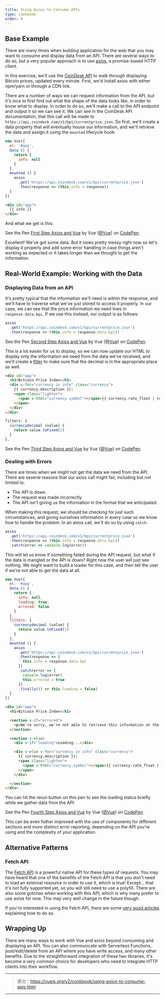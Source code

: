 ```yaml
---
title: Using Axios to Consume APIs
type: cookbook
order: 9
---
```


## Base Example

There are many times when building application for the web that you may want to consume and display data from an API. There are several ways to do so, but a very popular approach is to use [axios](https://github.com/axios/axios), a promise-based HTTP client.

In this exercise, we'll use the [CoinDesk API](https://www.coindesk.com/api/) to walk through displaying Bitcoin prices, updated every minute. First, we'd install axios with either npm/yarn or through a CDN link.

There are a number of ways we can request information from the API, but it's nice to first find out what the shape of the data looks like, in order to know what to display. In order to do so, we'll make a call to the API endpoint and output it so we can see it. We can see in the CoinDesk API documentation, that this call will be made to `https://api.coindesk.com/v1/bpi/currentprice.json`. So first, we'll create a data property that will eventually house our information, and we'll retrieve the data and assign it using the `mounted` lifecycle hook:

```js
new Vue({
  el: '#app',
  data () {
    return {
      info: null
    }
  },
  mounted () {
    axios
      .get('https://api.coindesk.com/v1/bpi/currentprice.json')
      .then(response => (this.info = response))
  }
})
```

```html
<div id="app">
  {{ info }}
</div>
```

And what we get is this:

<p data-height="350" data-theme-id="32763" data-slug-hash="80043dfdb7b90f138f5585ade1a5286f" data-default-tab="result" data-user="Vue" data-embed-version="2" data-pen-title="First Step Axios and Vue" class="codepen">See the Pen <a href="https://codepen.io/team/Vue/pen/80043dfdb7b90f138f5585ade1a5286f/">First Step Axios and Vue</a> by Vue (<a href="https://codepen.io/Vue">@Vue</a>) on <a href="https://codepen.io">CodePen</a>.</p>
<script async src="https://static.codepen.io/assets/embed/ei.js"></script>

Excellent! We've got some data. But it looks pretty messy right now so let's display it properly and add some error handling in case things aren't working as expected or it takes longer than we thought to get the information.

## Real-World Example: Working with the Data

### Displaying Data from an API

It's pretty typical that the information we'll need is within the response, and we'll have to traverse what we've just stored to access it properly. In our case, we can see that the price information we need lives in `response.data.bpi`. If we use this instead, our output is as follows:

```js
axios
  .get('https://api.coindesk.com/v1/bpi/currentprice.json')
  .then(response => (this.info = response.data.bpi))
```

<p data-height="200" data-theme-id="32763" data-slug-hash="6100b10f1b4ac2961208643560ba7d11" data-default-tab="result" data-user="Vue" data-embed-version="2" data-pen-title="Second Step Axios and Vue" class="codepen">See the Pen <a href="https://codepen.io/team/Vue/pen/6100b10f1b4ac2961208643560ba7d11/">Second Step Axios and Vue</a> by Vue (<a href="https://codepen.io/Vue">@Vue</a>) on <a href="https://codepen.io">CodePen</a>.</p>
<script async src="https://static.codepen.io/assets/embed/ei.js"></script>

This is a lot easier for us to display, so we can now update our HTML to display only the information we need from the data we've received, and we'll create a [filter](../api/#Vue-filter) to make sure that the decimal is in the appropriate place as well.

```html
<div id="app">
  <h1>Bitcoin Price Index</h1>
  <div v-for="currency in info" class="currency">
    {{ currency.description }}:
    <span class="lighten">
      <span v-html="currency.symbol"></span>{{ currency.rate_float | currencydecimal }}
    </span>
  </div>
</div>
```

```js
filters: {
  currencydecimal (value) {
    return value.toFixed(2)
  }
},
```

<p data-height="300" data-theme-id="32763" data-slug-hash="9d59319c09eaccfaf35d9e9f11990f0f" data-default-tab="result" data-user="Vue" data-embed-version="2" data-pen-title="Third Step Axios and Vue" class="codepen">See the Pen <a href="https://codepen.io/team/Vue/pen/9d59319c09eaccfaf35d9e9f11990f0f/">Third Step Axios and Vue</a> by Vue (<a href="https://codepen.io/Vue">@Vue</a>) on <a href="https://codepen.io">CodePen</a>.</p>
<script async src="https://static.codepen.io/assets/embed/ei.js"></script>

### Dealing with Errors

There are times when we might not get the data we need from the API. There are several reasons that our axios call might fail, including but not limited to:

* The API is down.
* The request was made incorrectly.
* The API isn't giving us the information in the format that we anticipated.

When making this request, we should be checking for just such circumstances, and giving ourselves information in every case so we know how to handle the problem. In an axios call, we'll do so by using `catch`.

```js
axios
  .get('https://api.coindesk.com/v1/bpi/currentprice.json')
  .then(response => (this.info = response.data.bpi))
  .catch(error => console.log(error))
```

This will let us know if something failed during the API request, but what if the data is mangled or the API is down? Right now the user will just see nothing. We might want to build a loader for this case, and then tell the user if we're not able to get the data at all.

```js
new Vue({
  el: '#app',
  data () {
    return {
      info: null,
      loading: true,
      errored: false
    }
  },
  filters: {
    currencydecimal (value) {
      return value.toFixed(2)
    }
  },
  mounted () {
    axios
      .get('https://api.coindesk.com/v1/bpi/currentprice.json')
      .then(response => {
        this.info = response.data.bpi
      })
      .catch(error => {
        console.log(error)
        this.errored = true
      }).
      .finally(() => this.loading = false)
  }
})
```

```html
<div id="app">
  <h1>Bitcoin Price Index</h1>

  <section v-if="errored">
    <p>We're sorry, we're not able to retrieve this information at the moment, please try back later</p>
  </section>

  <section v-else>
    <div v-if="loading">Loading...</div>

    <div v-else v-for="currency in info" class="currency">
      {{ currency.description }}:
      <span class="lighten">
        <span v-html="currency.symbol"></span>{{ currency.rate_float | currencydecimal }}
      </span>
    </div>

  </section>
</div>
```

You can hit the rerun button on this pen to see the loading status briefly while we gather data from the API:

<p data-height="300" data-theme-id="32763" data-slug-hash="6c01922c9af3883890fd7393e8147ec4" data-default-tab="result" data-user="Vue" data-embed-version="2" data-pen-title="Fourth Step Axios and Vue" class="codepen">See the Pen <a href="https://codepen.io/team/Vue/pen/6c01922c9af3883890fd7393e8147ec4/">Fourth Step Axios and Vue</a> by Vue (<a href="https://codepen.io/Vue">@Vue</a>) on <a href="https://codepen.io">CodePen</a>.</p>
<script async src="https://static.codepen.io/assets/embed/ei.js"></script>

This can be even futher improved with the use of components for different sections and more distinct error reporting, depending on the API you're using and the complexity of your application.

## Alternative Patterns

### Fetch API

The [Fetch API](https://developers.google.com/web/updates/2015/03/introduction-to-fetch) is a powerful native API for these types of requests. You may have heard that one of the benefits of the Fetch API is that you don't need to load an external resource in order to use it, which is true! Except... that it's not fully supported yet, so you will still need to use a polyfill. There are also some gotchas when working with this API, which is why many prefer to use axios for now. This may very well change in the future though.

If you're interested in using the Fetch API, there are some [very good articles](https://scotch.io/@bedakb/lets-build-type-ahead-component-with-vuejs-2-and-fetch-api) explaining how to do so.

## Wrapping Up

There are many ways to work with Vue and axios beyond consuming and displaying an API. You can also communicate with Serverless Functions, post/edit/delete from an API where you have write access, and many other benefits. Due to the straightforward integration of these two libraries, it's become a very common choice for developers who need to integrate HTTP clients into their workflow.

***

> 原文：https://vuejs.org/v2/cookbook/using-axios-to-consume-apis.html

***
